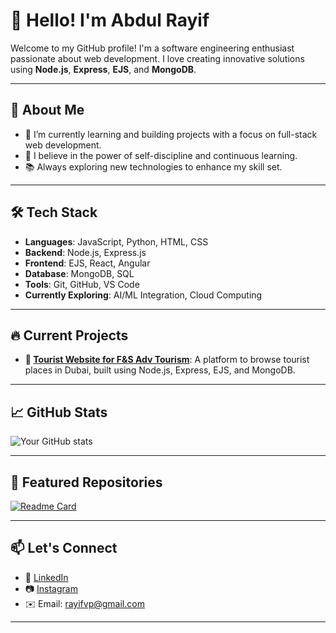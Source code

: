 # 👋 Hello! I'm Abdul Rayif

Welcome to my GitHub profile! I'm a software engineering enthusiast passionate about web development. I love creating innovative solutions using **Node.js**, **Express**, **EJS**, and **MongoDB**.

---

## 🚀 About Me
- 🌱 I’m currently learning and building projects with a focus on full-stack web development.
- 🎯 I believe in the power of self-discipline and continuous learning.
- 📚 Always exploring new technologies to enhance my skill set.

---

## 🛠️ Tech Stack
- **Languages**: JavaScript, Python, HTML, CSS
- **Backend**: Node.js, Express.js
- **Frontend**: EJS, React, Angular
- **Database**: MongoDB, SQL
- **Tools**: Git, GitHub, VS Code
- **Currently Exploring**: AI/ML Integration, Cloud Computing

---

## 🔥 Current Projects
- **🌆 [Tourist Website for F&S Adv Tourism]([https://github.com/Abdulrayifvp/](https://github.com/Abdulrayifvp/F-AND-S-WEB))**: A platform to browse tourist places in Dubai, built using Node.js, Express, EJS, and MongoDB.

---

## 📈 GitHub Stats
![Your GitHub stats](https://github-readme-stats.vercel.app/api?username=Abdulrayifvp&show_icons=true&theme=radical)

---

## 🌟 Featured Repositories
[![Readme Card](https://github-readme-stats.vercel.app/api/pin/?username=Abdulrayifvp&repo=F-AND-S-WEB&theme=radical)](https://github.com/Abdulrayifvp/F-AND-S-WEB)

---


## 📫 Let's Connect
- 💼 [LinkedIn](https://www.linkedin.com/in/rayifvp/)
- 📷 [Instagram](https://www.instagram.com/rayif_vp/)
- ✉️ Email: rayifvp@gmail.com

---
